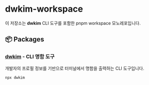 # dwkim-workspace

이 저장소는 **dwkim** CLI 도구를 포함한 pnpm workspace 모노레포입니다.

## 📦 Packages

### [dwkim](./packages/dwkim) - CLI 명함 도구

개발자의 프로필 정보를 기반으로 터미널에서 명함을 출력하는 CLI 도구입니다.

```bash
npx dwkim
```
